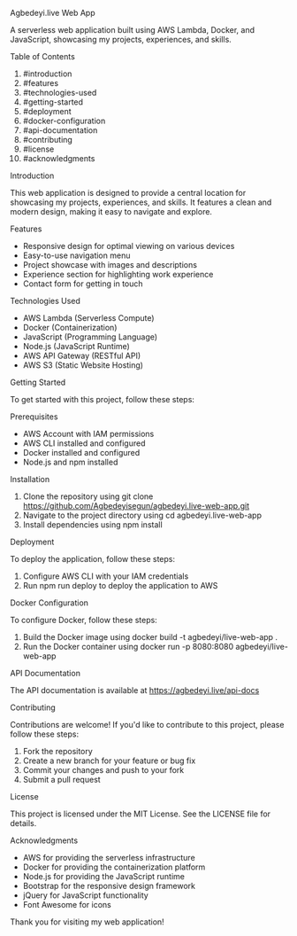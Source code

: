 Agbedeyi.live Web App

A serverless web application built using AWS Lambda, Docker, and JavaScript, showcasing my projects, experiences, and skills.

Table of Contents

1. #introduction
2. #features
3. #technologies-used
4. #getting-started
5. #deployment
6. #docker-configuration
7. #api-documentation
8. #contributing
9. #license
10. #acknowledgments

Introduction

This web application is designed to provide a central location for showcasing my projects, experiences, and skills. It features a clean and modern design, making it easy to navigate and explore.

Features

- Responsive design for optimal viewing on various devices
- Easy-to-use navigation menu
- Project showcase with images and descriptions
- Experience section for highlighting work experience
- Contact form for getting in touch

Technologies Used

- AWS Lambda (Serverless Compute)
- Docker (Containerization)
- JavaScript (Programming Language)
- Node.js (JavaScript Runtime)
- AWS API Gateway (RESTful API)
- AWS S3 (Static Website Hosting)

Getting Started

To get started with this project, follow these steps:

Prerequisites

- AWS Account with IAM permissions
- AWS CLI installed and configured
- Docker installed and configured
- Node.js and npm installed

Installation

1. Clone the repository using git clone https://github.com/Agbedeyisegun/agbedeyi.live-web-app.git
2. Navigate to the project directory using cd agbedeyi.live-web-app
3. Install dependencies using npm install

Deployment

To deploy the application, follow these steps:

1. Configure AWS CLI with your IAM credentials
2. Run npm run deploy to deploy the application to AWS

Docker Configuration

To configure Docker, follow these steps:

1. Build the Docker image using docker build -t agbedeyi/live-web-app .
2. Run the Docker container using docker run -p 8080:8080 agbedeyi/live-web-app

API Documentation

The API documentation is available at https://agbedeyi.live/api-docs

Contributing

Contributions are welcome! If you'd like to contribute to this project, please follow these steps:

1. Fork the repository
2. Create a new branch for your feature or bug fix
3. Commit your changes and push to your fork
4. Submit a pull request

License

This project is licensed under the MIT License. See the LICENSE file for details.

Acknowledgments

- AWS for providing the serverless infrastructure
- Docker for providing the containerization platform
- Node.js for providing the JavaScript runtime
- Bootstrap for the responsive design framework
- jQuery for JavaScript functionality
- Font Awesome for icons

Thank you for visiting my web application!

